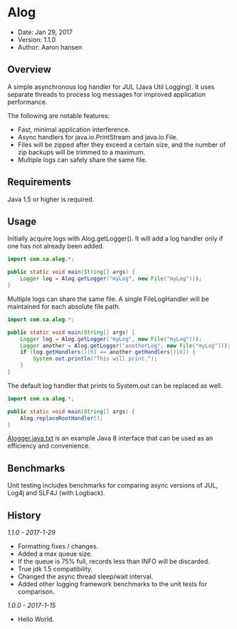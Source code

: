 Alog
====

* Date: Jan 29, 2017
* Version: 1.1.0
* Author: Aaron hansen


Overview
--------

A simple asynchronous log handler for JUL (Java Util Logging).  It uses separate threads 
to process log messages for improved application performance.

The following are notable features:

* Fast, minimal application interference.
* Async handlers for java.io.PrintStream and java.io.File.
* Files will be zipped after they exceed a certain size, and the number of zip backups 
  will be trimmed to a maximum.
* Multiple logs can safely share the same file.

Requirements
------------

Java 1.5 or higher is required.

Usage
-----

Initially acquire logs with Alog.getLogger(). It will add a log handler only if one 
has not already been added.

```java
import com.ca.alog.*;

public static void main(String[] args) {
    Logger log = Alog.getLogger("myLog", new File("myLog")));
}
```

Multiple logs can share the same file.  A single FileLogHandler will be maintained for 
each absolute file path.

```java
import com.ca.alog.*;

public static void main(String[] args) {
    Logger log = Alog.getLogger("myLog", new File("myLog")));
    Logger another = Alog.getLogger("anotherLog", new File("myLog")));
    if (log.getHandlers()[0] == another.getHandlers()[0]) {
        System.out.println("This will print.");
    }
}
```

The default log handler that prints to System.out can be replaced as well.

```java
import com.ca.alog.*;

public static void main(String[] args) {
    Alog.replaceRootHandler();
}
```

[Alogger.java.txt](https://github.com/a-hansen/alog/blob/master/src/main/java/com/ca/alog/Alogger.java.txt) 
is an example Java 8 interface that can be used as an efficiency and convenience.

Benchmarks
----------

Unit testing includes benchmarks for comparing async versions of JUL, Log4j and 
SLF4J (with Logback).


History
-------
_1.1.0 - 2017-1-29_
  - Formatting fixes / changes.
  - Added a max queue size.
  - If the queue is 75% full, records less than INFO will be discarded.
  - True jdk 1.5 compatibility.
  - Changed the async thread sleep/wait interval.
  - Added other logging framework benchmarks to the unit tests for comparison.

_1.0.0 - 2017-1-15_
  - Hello World.
